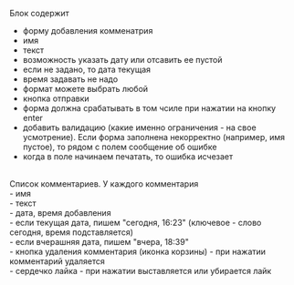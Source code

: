 Блок содержит <br/>
- форму добавления комменатрия <br/>
- имя <br/>
- текст<br/>
- возможность указать дату или отсавить ее пустой<br/>
- если не задано, то дата текущая<br/>
- время задавать не надо <br/>
- формат можете выбрать любой <br/>
- кнопка отправки <br/>
- форма должна срабатывать в том чсиле при нажатии на кнопку enter <br/>
- добавить валидацию (какие именно ограничения - на свое усмотрение). Если форма заполнена некорректно (например, имя пустое), то рядом с полем сообщение об ошибке <br/>
- когда в поле начинаем печатать, то ошибка исчезает <br/>
<br/>
Список комментариев. У каждого комментария <br/>
- имя<br/>
- текст<br/>
- дата, время добавления<br/>
- если текущая дата, пишем "сегодня, 16:23" (ключевое - слово сегодня, время подставляется)<br/>
- если вчерашняя дата, пишем "вчера, 18:39"<br/>
- кнопка удаления комментария (иконка корзины) - при нажатии комментарий удаляется<br/>
- сердечко лайка - при нажатии выставляется или убирается лайк
 
